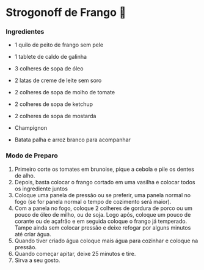 # Strogonoff de Frango :chicken:

### Ingredientes

- 1 quilo de peito de frango sem pele

- 1 tablete de caldo de galinha

- 3 colheres de sopa de óleo

- 2 latas de creme de leite sem soro

- 2 colheres de sopa de molho de tomate

- 2 colheres de sopa de ketchup

- 2 colheres de sopa de mostarda

- Champignon

- Batata palha e  arroz branco para acompanhar

  

  

### Modo de Preparo

1. Primeiro corte os tomates em brunoise, pique a cebola e pile os dentes de alho.
2. Depois, basta colocar o frango cortado em uma vasilha e colocar todos os ingrediente juntos
3. Coloque uma panela de pressão ou se preferir, uma panela normal no fogo (se for panela normal o tempo de cozimento será maior).
4. Com a panela no fogo, coloque 2 colheres de gordura de porco ou um pouco de óleo de milho, ou de soja. Logo após, coloque um pouco de corante ou de açafrão e em seguida coloque o frango já temperado. Tampe ainda sem colocar pressão e deixe refogar por alguns minutos até criar água.
5. Quando tiver criado água coloque mais água para cozinhar e coloque na pressão.
6. Quando começar apitar, deixe 25 minutos e tire.
7. Sirva a seu gosto.



